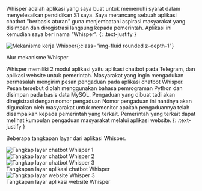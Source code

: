 Whisper adalah aplikasi yang saya buat untuk memenuhi syarat dalam menyelesaikan pendidikan S1 saya. Saya merancang sebuah aplikasi chatbot "berbasis aturan" guna menjembatani aspirasi masyarakat yang disimpan dan diregistrasi langsung kepada pemerintah. Aplikasi ini kemudian saya beri nama "Whisper".
{: .text-justify }

![Mekanisme kerja Whisper](/assets/uploads/mekanisme-whisper.png "Mekanisme kerja Whisper"){:class="img-fluid rounded z-depth-1"}

<div class="caption">
    Alur mekanisme Whisper
</div>

Whisper memiliki 2 modul aplikasi yaitu aplikasi chatbot pada Telegram, dan aplikasi website untuk pemerintah. Masyarakat yang ingin mengadukan permasalah mengirim pesan pengaduan pada aplikasi chatbot Whisper. Pesan tersebut diolah menggunakan bahasa pemrograman Python dan disimpan pada basis data MySQL. Pengaduan yang dibuat tadi akan diregistrasi dengan nomor pengaduan Nomor pengaduan ini nantinya akan digunakan oleh masyarakat untuk memonitor apakah pengaduannya telah disampaikan kepada pemerintah yang terkait. Pemerintah yang terkait dapat melihat kumpulan pengaduan masyarakat melalui aplikasi website.
{: .text-justify }

Beberapa tangkapan layar dari aplikasi Whisper.

<div class="row justify-content-sm-center">
    <div class="col-sm-4 mt-3 mt-md-0">
        <img src="/assets/uploads/chatbot_whisper_1.png" title="Tangkap layar chatbot Whisper 1" class="img-fluid rounded z-depth-1 p-1" >
    </div>
    <div class="col-sm-4 mt-3 mt-md-0">
        <img src="/assets/uploads/chatbot_whisper_2.png" title="Tangkap layar chatbot Whisper 2" class="img-fluid rounded z-depth-1 p-1" >
    </div>
    <div class="col-sm-4 mt-3 mt-md-0">
        <img src="/assets/uploads/chatbot_whisper_3.png" title="Tangkap layar chatbot Whisper 3" class="img-fluid rounded z-depth-1 p-1" >
    </div>
</div>
<div class="caption">
    Tangkapan layar aplikasi chatbot Whisper
</div>

<div class="row justify-content-sm-center">
    <div class="col-sm-12">
        <img src="/assets/uploads/website_whisper_3.png" title="Tangkap layar website Whisper 3" class="img-fluid rounded z-depth-1 p-1" >
    </div>
</div>
<div class="caption">
    Tangkapan layar aplikasi website Whisper
</div>
